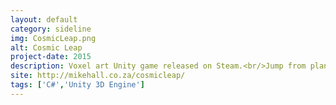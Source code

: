 ```yaml
---
layout: default
category: sideline
img: CosmicLeap.png
alt: Cosmic Leap
project-date: 2015
description: Voxel art Unity game released on Steam.<br/>Jump from planet to planet, avoiding obstacles.
site: http://mikehall.co.za/cosmicleap/
tags: ['C#','Unity 3D Engine']
---
```

